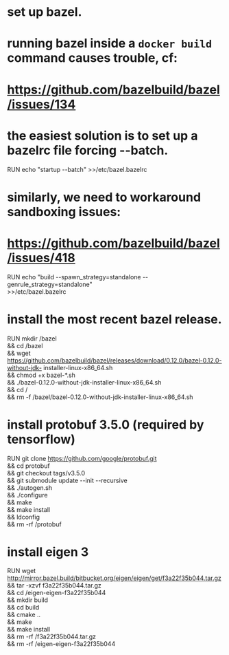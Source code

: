 # set up bazel.
# running bazel inside a `docker build` command causes trouble, cf:
#   https://github.com/bazelbuild/bazel/issues/134
# the easiest solution is to set up a bazelrc file forcing --batch.
RUN echo "startup --batch" >>/etc/bazel.bazelrc
# similarly, we need to workaround sandboxing issues:
#   https://github.com/bazelbuild/bazel/issues/418
RUN echo "build --spawn_strategy=standalone --genrule_strategy=standalone" \
    >>/etc/bazel.bazelrc
# install the most recent bazel release.
RUN mkdir /bazel \
 && cd /bazel \
 && wget https://github.com/bazelbuild/bazel/releases/download/0.12.0/bazel-0.12.0-without-jdk-       installer-linux-x86_64.sh \
 && chmod +x bazel-*.sh \
 && ./bazel-0.12.0-without-jdk-installer-linux-x86_64.sh \
 && cd / \
 && rm -f /bazel/bazel-0.12.0-without-jdk-installer-linux-x86_64.sh

# install protobuf 3.5.0 (required by tensorflow)
RUN git clone https://github.com/google/protobuf.git \
 && cd protobuf \
 && git checkout tags/v3.5.0 \
 && git submodule update --init --recursive \
 && ./autogen.sh \
 && ./configure \
 && make \
 && make install \
 && ldconfig \
 && rm -rf /protobuf
 
# install eigen 3
RUN wget http://mirror.bazel.build/bitbucket.org/eigen/eigen/get/f3a22f35b044.tar.gz \
 && tar -xzvf f3a22f35b044.tar.gz \
 && cd /eigen-eigen-f3a22f35b044 \
 && mkdir build \
 && cd build \
 && cmake .. \
 && make \
 && make install \
 && rm -rf /f3a22f35b044.tar.gz \
 && rm -rf /eigen-eigen-f3a22f35b044
